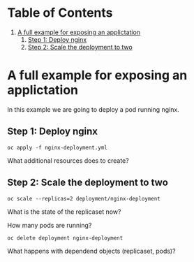 
# Table of Contents

1.  [A full example for exposing an applictation](#org8b00074)
    1.  [Step 1: Deploy nginx](#org8ae575b)
    2.  [Step 2: Scale the deployment to two](#org8e595d8)


<a id="org8b00074"></a>

# A full example for exposing an applictation

In this example we are going to deploy a pod running nginx.


<a id="org8ae575b"></a>

## Step 1: Deploy nginx

    oc apply -f nginx-deployment.yml

What additional resources does to create?


<a id="org8e595d8"></a>

## Step 2: Scale the deployment to two

    oc scale --replicas=2 deployment/nginx-deployment

What is the state of the replicaset now?

How many pods are running?

    oc delete deployment nginx-deployment

What happens with dependend objects (replicaset, pods)?
